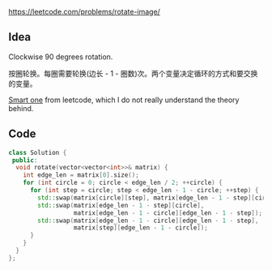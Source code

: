 https://leetcode.com/problems/rotate-image/

## Idea
Clockwise 90 degrees rotation.

按圈轮换。每圈需要轮换(边长 - 1 - 圈数)次。两个变量决定循环的方式和要交换的变量。

[Smart one](https://leetcode.com/problems/rotate-image/discuss/18872/A-common-method-to-rotate-the-image) from leetcode, which I do not really understand the theory behind.

## Code
```cpp
class Solution {
 public:
  void rotate(vector<vector<int>>& matrix) {
    int edge_len = matrix[0].size();
    for (int circle = 0; circle < edge_len / 2; ++circle) {
      for (int step = circle; step < edge_len - 1 - circle; ++step) {
        std::swap(matrix[circle][step], matrix[edge_len - 1 - step][circle]);
        std::swap(matrix[edge_len - 1 - step][circle],
                  matrix[edge_len - 1 - circle][edge_len - 1 - step]);
        std::swap(matrix[edge_len - 1 - circle][edge_len - 1 - step],
                  matrix[step][edge_len - 1 - circle]);
      }
    }
  }
};
```